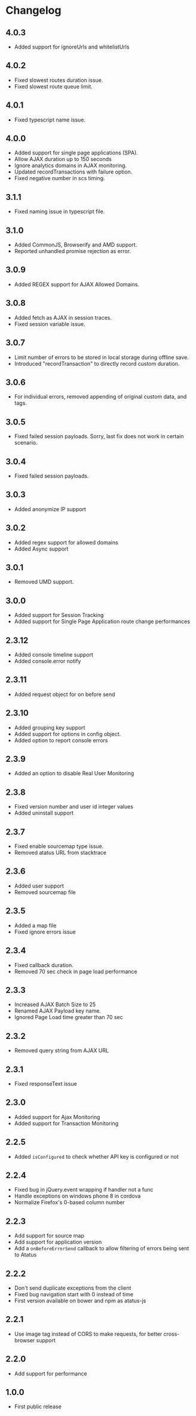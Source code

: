 Changelog
=========

4.0.3
-----

-  Added support for ignoreUrls and whitelistUrls

4.0.2
-----

-  Fixed slowest routes duration issue.
-  Fixed slowest route queue limit.

4.0.1
-----

-  Fixed typescript name issue.

4.0.0
-----

-  Added support for single page applications (SPA).
-  Allow AJAX duration up to 150 seconds
-  Ignore analytics domains in AJAX monitoring.
-  Updated recordTransactions with failure option.
-  Fixed negative number in scs timing.

3.1.1
-----

-  Fixed naming issue in typescript file.

3.1.0
-----

-  Added CommonJS, Browserify and AMD support.
-  Reported unhandled promise rejection as error.

3.0.9
-----

-  Added REGEX support for AJAX Allowed Domains.

3.0.8
-----

-  Added fetch as AJAX in session traces.
-  Fixed session variable issue.

3.0.7
-----
-  Limit number of errors to be stored in local storage during offline save.
-  Introduced "recordTransaction" to directly record custom duration.

3.0.6
-----
-  For individual errors, removed appending of original custom data, and tags.

3.0.5
-----
-  Fixed failed session payloads. Sorry, last fix does not work in certain scenario.

3.0.4
-----
-  Fixed failed session payloads.

3.0.3
-----
-  Added anonymize IP support

3.0.2
-----
-  Added regex support for allowed domains
-  Added Async support

3.0.1
-----
-  Removed UMD support.

3.0.0
-----
-  Added support for Session Tracking
-  Added support for Single Page Application route change performances

2.3.12
-----
-  Added console timeline support
-  Added console.error notify

2.3.11
-----
-  Added request object for on before send

2.3.10
-----
-  Added grouping key support
-  Added support for options in config object.
-  Added option to report console errors

2.3.9
-----
-  Added an option to disable Real User Monitoring

2.3.8
-----
-  Fixed version number and user id integer values
-  Added uninstall support

2.3.7
-----
-  Fixed enable sourcemap type issue.
-  Removed atatus URL from stacktrace

2.3.6
-----
-  Added user support
-  Removed sourcemap file

2.3.5
-----
-  Added a map file
-  Fixed ignore errors issue

2.3.4
-----
-  Fixed callback duration.
-  Removed 70 sec check in page load performance

2.3.3
-----
-  Increased AJAX Batch Size to 25
-  Renamed AJAX Payload key name.
-  Ignored Page Load time greater than 70 sec

2.3.2
-----
-  Removed query string from AJAX URL

2.3.1
-----
-  Fixed responseText issue

2.3.0
-----
-  Added support for Ajax Monitoring
-  Added support for Transaction Monitoring

2.2.5
-----
-  Added `isConfigured` to check whether API key is configured or not

2.2.4
-----
-  Fixed bug in jQuery.event wrapping if handler not a func
-  Handle exceptions on windows phone 8 in cordova
-  Normalize Firefox's 0-based column number

2.2.3
-----
-  Add support for source map
-  Add support for application version
-  Add a `onBeforeErrorSend` callback to allow filtering of errors being sent to Atatus

2.2.2
-----
-  Don't send duplicate exceptions from the client
-  Fixed bug navigation start with 0 instead of time
-  First version available on bower and npm as atatus-js

2.2.1
-----
-  Use image tag instead of CORS to make requests, for better cross-browser support

2.2.0
-----
-  Add support for performance

1.0.0
-----
-  First public release